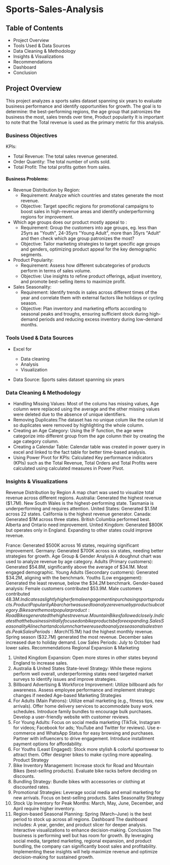 # Sports-Sales-Analysis

## Table of Contents
- Project Overview
- Tools Used & Data Sources
- Data Cleaning & Methodology
- Insights & Visualizations
- Recommendations
- Dashboard
- Conclusion

## Project Overview
This project analyzes a sports sales dataset spanning six years to evaluate business performance and identify opportunities for growth. The goal is to determine:
the best-performing regions, the age group that patronizes the business the most, sales trends over time, Product popularity
It is important to note that  the Total revenue is used as the primary metric for this  analysis.


### Business Objectives
KPIs:
- Total Revenue: The total sales revenue generated.
- Order Quantity: The total number of units sold.
- Total Profit: The total profits gotten from sales.
#### Business Problems:
- Revenue Distribution by Region:
     - Requirement: Analyze which countries and states generate the most revenue.
     - Objective: Target specific regions for promotional campaigns to boost sales in high-revenue areas and identify underperforming regions for 
improvement.
- Which age groups does our product mostly appeal to :
     - Requirement: Group the customers into age groups, eg. less than 25yrs as "Youth", 24-35yrs "Young Adult", more than 35yrs "Adult“ and then 
check which age group patronizes the most?
     - Objective: Tailor marketing strategies to target specific age groups and genders, optimizing product appeal for the key demographic segments.
- Product Popularity:
   - Requirement: Assess how different subcategories of products perform in terms of sales volume.
   - Objective: Use insights to refine product offerings, adjust inventory, and promote best-selling items to maximize profit.
- Sales Seasonality:
    - Requirement: Identify trends in sales across different times of the year and correlate them with external factors like holidays or cycling season.
    - Objective: Plan inventory and marketing efforts according to seasonal peaks and troughs, ensuring sufficient stock during high-demand periods 
and reducing excess inventory during low-demand months.

### Tools Used & Data Sources
- Excel for
   - Data cleaning 
   - Analysis
   - Visualization
     
- Data Source: Sports sales dataset spanning six years

### Data Cleaning & Methodology
- Handling Missing Values: Most of the colums has missing values, Age column were replaced using the average and the other missing values were deleted due to the absence of unique identifiers.
- Removing Duplicates:The dataset has no unique colum like the colum Id so duplicates were removed by highlighting the whole column.
- Creating an Age Category: Using the IF function, the age were categorize into different group from the age column their by creating the age category column.
- Creating a Calendar Table: Calendar table was created in power query in excel and linked to the fact table for better time-based analysis.
- Using Power Pivot for KPIs: Calculated Key performance indicators (KPIs) such as the Total Revenue, Total Orders and Total Profits were calculated using calculated measures in Power Pivot.

### Insights & Visualizations
Revenue Distribution by Region
A map chart was used to visualize total revenue across different regions.
Australia:
Generated the highest revenue ($1.7M).
New South Wales is the highest-performing state.
Tasmania is underperforming and requires attention.
United States:
Generated $1.5M across 22 states.
California is the highest revenue generator.
Canada:
Generated $1M across three states.
British Columbia performed best.
Alberta and Ontario need improvement.
United Kingdom:
Generated $800K but operates only in England.
Expanding to other states could improve revenue.

France:
Generated $500K across 16 states, requiring significant improvement.
Germany:
Generated $700K across six states, needing better strategies for growth.
Age Group & Gender Analysis
A doughnut chart was used to analyze revenue by age category.
Adults (Primary customers):
Generated $54.8M, significantly above the average of $34.1M.
Most engaged demographic.
Young Adults (Secondary customers):
Generated $34.2M, aligning with the benchmark.
Youths (Low engagement):
Generated the least revenue, below the $34.2M benchmark.
Gender-based analysis:
Female customers contributed $53.9M.
Male customers contributed $48.3M.
Indicates a slightly higher female engagement in purchasing sports products.
Product Popularity
A bar chart was used to analyze revenue by product subcategory.
Bikes are the most popular product:
Road Bikes generated the highest revenue.
Mountain Bikes followed closely.
Indicates that the business initially focused on bike products before expanding.
Sales Seasonality
A line chart and column chart were used to analyze seasonal sales trends.
Peak Sales Periods:
March ($15.1M) had the highest monthly revenue.
Spring season ($32.7M) generated the most revenue.
December sales increased due to holiday demand.
Low Sales Periods:
July to October had lower sales.
Recommendations
Regional Expansion & Marketing
1. United Kingdom Expansion:
Open more stores in other states beyond England to increase sales.
2. Australia & United States State-level Strategy:
While these regions perform well overall, underperforming states need targeted market surveys to identify issues and improve strategies.
3. Billboard Advertising & Workforce Improvement:
Utilize billboard ads for awareness.
Assess employee performance and implement strategic changes if needed
Age-based Marketing Strategies
1. For Adults (Main Patrons):
Utilize email marketing (e.g., fitness tips, new arrivals).
Offer home delivery services to accommodate busy work schedules.
Introduce family bundles to encourage bulk purchases.
Develop a user-friendly website with customer reviews.
2. For Young Adults:
Focus on social media marketing (TikTok, Instagram for videos; Facebook for ads; YouTube and Twitter for reviews).
Use e-commerce and WhatsApp Status for easy browsing and purchases.
Partner with influencers to drive engagement.
Introduce installment payment options for affordability.
3. For Youths (Least Engaged):
Stock more stylish & colorful sportswear to attract them.
Offer designer bikes to make cycling more appealing.
Product Strategy
1. Bike Inventory Management:
Increase stock for Road and Mountain Bikes (best-selling products).
Evaluate bike racks before deciding on discounts.
2. Bundling Strategy:
Bundle bikes with accessories or clothing at discounted rates.
3. Promotional Strategies:
Leverage social media and email marketing for new arrivals.
Focus on best-selling products.
Sales Seasonality Strategy
1. Stock Up Inventory for Peak Months:
March, May, June, December, and April require higher inventory.
2. Region-based Seasonal Planning:
Spring (March–June) is the best period to stock up across all regions.
Dashboard
The dashboard includes:
A year, gender, and product slicer for deeper analysis.
Interactive visualizations to enhance decision-making.
Conclusion
The business is performing well but has room for growth. By leveraging social media, targeted marketing, regional expansion, and product bundling, the company can significantly boost sales and profitability.
Implementing these insights will help maximize revenue and optimize decision-making for sustained growth.
